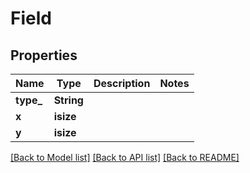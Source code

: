 # Field

## Properties
Name | Type | Description | Notes
------------ | ------------- | ------------- | -------------
**type_** | **String** |  | 
**x** | **isize** |  | 
**y** | **isize** |  | 

[[Back to Model list]](../README.md#documentation-for-models) [[Back to API list]](../README.md#documentation-for-api-endpoints) [[Back to README]](../README.md)


